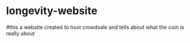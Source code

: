 # longevity-website
#this a website created to host crowdsale and tells about what the coin is really about
